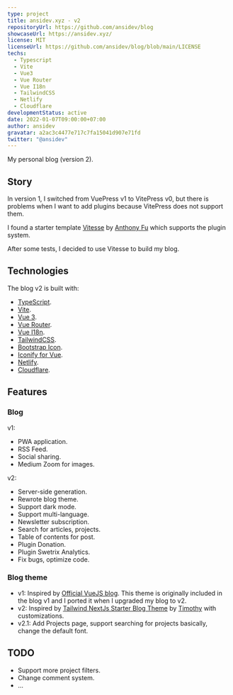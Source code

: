 ```yaml
---
type: project
title: ansidev.xyz - v2
repositoryUrl: https://github.com/ansidev/blog
showcaseUrl: https://ansidev.xyz/
license: MIT
licenseUrl: https://github.com/ansidev/blog/blob/main/LICENSE
techs:
  - Typescript
  - Vite
  - Vue3
  - Vue Router
  - Vue I18n
  - TailwindCSS
  - Netlify
  - Cloudflare
developmentStatus: active
date: 2022-01-07T09:00:00+07:00
author: ansidev
gravatar: a2ac3c4477e717c7fa15041d907e71fd
twitter: "@ansidev"
---
```


My personal blog (version 2).

<!-- more -->

## Story

In version 1, I switched from VuePress v1 to VitePress v0, but there is problems when I want to add plugins because VitePress does not support them.

I found a starter template [Vitesse](https://github.com/antfu/vitesse) by [Anthony Fu](https://github.com/antfu) which supports the plugin system.

After some tests, I decided to use Vitesse to build my blog.

## Technologies

The blog v2 is built with:

- [TypeScript](https://typescriptlang.org).
- [Vite](https://vitejs.dev).
- [Vue 3](https://vuejs.org).
- [Vue Router](https://router.vuejs.org).
- [Vue I18n](https://vue-i18n.intlify.dev/).
- [TailwindCSS](https://tailwindcss.com/).
- [Bootstrap Icon](https://icons.getbootstrap.com/).
- [Iconify for Vue](https://docs.iconify.design/icon-components/vue/).
- [Netlify](https://netlify.com).
- [Cloudflare](https://cloudflare.com).

## Features

### Blog

v1:

- PWA application.
- RSS Feed.
- Social sharing.
- Medium Zoom for images.

v2:
- Server-side generation.
- Rewrote blog theme.
- Support dark mode.
- Support multi-language.
- Newsletter subscription.
- Search for articles, projects.
- Table of contents for post.
- Plugin Donation.
- Plugin Swetrix Analytics.
- Fix bugs, optimize code.

### Blog theme
- v1: Inspired by [Official VueJS blog](https://github.com/vuejs/blog). This theme is originally included in the blog v1 and I ported it when I upgraded my blog to v2.
- v2: Inspired by [Tailwind NextJs Starter Blog Theme](https://github.com/timlrx/tailwind-nextjs-starter-blog) by [Timothy](https://github.com/timlrx) with customizations.
- v2.1: Add Projects page, support searching for projects basically, change the default font.

## TODO

- Support more project filters.
- Change comment system.
- ...
